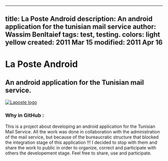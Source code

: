 
---
title: La Poste Android
description: An android application for the tunisian mail service
author: Wassim Benltaief
tags: test, testing.
colors: light yellow
created:  2011 Mar 15
modified: 2011 Apr 16
---


La Poste Android
=========

## An android application for the Tunisian mail service.

[![Laposte logo](/laposte-android/blob/master/img/laposte_new.png)](#logo)


### Why in GitHub :

This is a project about developing an android application for the Tunisian Mail Service.
All the work was done in collaboration with the administration of the mail service, but because of the bureaucratic structure that blocked the integration stage of this application !!! I decided to stop with them and share the work to public in order to organize, correct and participate with others the developement stage. Feel free to share, use and participate.


